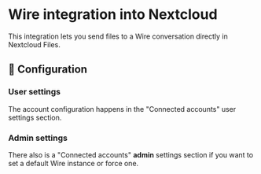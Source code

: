 # Wire integration into Nextcloud

This integration lets you send files to a Wire conversation directly in Nextcloud Files.

## 🔧 Configuration

### User settings

The account configuration happens in the "Connected accounts" user settings section.

### Admin settings

There also is a "Connected accounts" **admin** settings section if you want to set a default Wire instance or force one.
